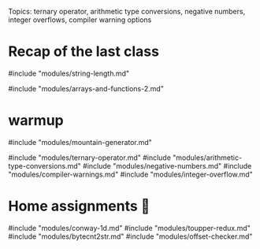 Topics: ternary operator, arithmetic type conversions, negative numbers, integer
overflows, compiler warning options

# Recap of the last class

#include "modules/string-length.md"

#include "modules/arrays-and-functions-2.md"

# warmup

#include "modules/mountain-generator.md"

#include "modules/ternary-operator.md"
#include "modules/arithmetic-type-conversions.md"
#include "modules/negative-numbers.md"
#include "modules/compiler-warnings.md"
#include "modules/integer-overflow.md"

# Home assignments :wrench:

#include "modules/conway-1d.md"
#include "modules/toupper-redux.md"
#include "modules/bytecnt2str.md"
#include "modules/offset-checker.md"
